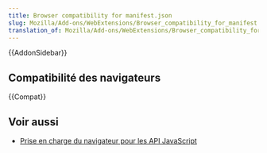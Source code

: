 ```yaml
---
title: Browser compatibility for manifest.json
slug: Mozilla/Add-ons/WebExtensions/Browser_compatibility_for_manifest.json
translation_of: Mozilla/Add-ons/WebExtensions/Browser_compatibility_for_manifest.json
---
```


{{AddonSidebar}}

## Compatibilité des navigateurs

{{Compat}}

## Voir aussi

- [Prise en charge du navigateur pour les API JavaScript](/fr/Add-ons/WebExtensions/Compatibilité_navigateurs_API_JavaScript)
